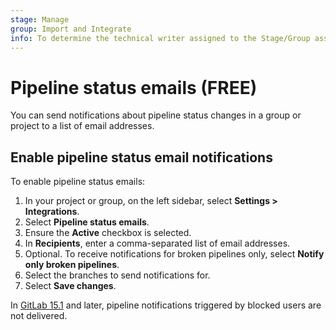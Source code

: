 ```yaml
---
stage: Manage
group: Import and Integrate
info: To determine the technical writer assigned to the Stage/Group associated with this page, see https://about.gitlab.com/handbook/product/ux/technical-writing/#assignments
---
```


# Pipeline status emails **(FREE)**

You can send notifications about pipeline status changes in a group or
project to a list of email addresses.

## Enable pipeline status email notifications

To enable pipeline status emails:

1. In your project or group, on the left sidebar, select **Settings > Integrations**.
1. Select **Pipeline status emails**.
1. Ensure the **Active** checkbox is selected.
1. In **Recipients**, enter a comma-separated list of email addresses.
1. Optional. To receive notifications for broken pipelines only, select
   **Notify only broken pipelines**.
1. Select the branches to send notifications for.
1. Select **Save changes**.

In [GitLab 15.1](https://gitlab.com/gitlab-org/gitlab/-/merge_requests/89546)
and later, pipeline notifications triggered by blocked users are not delivered.
